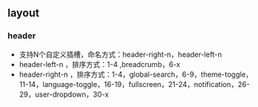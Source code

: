 ## layout

### header

- 支持N个自定义插槽，命名方式：header-right-n，header-left-n
- header-left-n ，排序方式：1-4 ,breadcrumb，6-x
- header-right-n ，排序方式：1-4，global-search，6-9，theme-toggle，11-14，language-toggle，16-19，fullscreen，21-24，notification，26-29，user-dropdown，30-x
